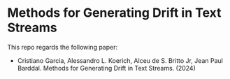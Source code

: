 # Methods for Generating Drift in Text Streams

This repo regards the following paper:
* Cristiano Garcia, Alessandro L. Koerich, Alceu de S. Britto Jr, Jean Paul Barddal. Methods for Generating Drift in Text Streams. (2024)

